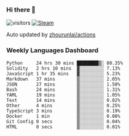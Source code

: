 ### Hi there 👋

![visitors](https://visitor-badge.glitch.me/badge?page_id=zhourunlai)
[![Steam](https://img.shields.io/badge/dynamic/json?label=Steam&query=%24.data.totalSubs&url=https%3A%2F%2Fapi.spencerwoo.com%2Fsubstats%2F%3Fsource%3DsteamGames%26queryKey%3D76561198285156854&suffix=%20Games&logo=steam&labelColor=134375&color=0b1a37&longCache=true)](http://steamcommunity.com/profiles/76561198285156854)

Auto updated by <a href="https://github.com/zhourunlai/zhourunlai/actions" target="_blank">zhourunlai/actions</a>

### Weekly Languages Dashboard

<!--PART:wakatime-->
```text
Python     24 hrs 30 mins ████████▒░ 80.35%
Solidity   2 hrs 10 mins  ▓░░░░░░░░░ 7.13%
JavaScript 1 hr 35 mins   ▓░░░░░░░░░ 5.23%
Markdown   37 mins        ▒░░░░░░░░░ 2.05%
JSON       27 mins        ▒░░░░░░░░░ 1.50%
Bash       24 mins        ▒░░░░░░░░░ 1.31%
YAML       19 mins        ▒░░░░░░░░░ 1.05%
Text       14 mins        ▒░░░░░░░░░ 0.82%
Other      4 mins         ▒░░░░░░░░░ 0.25%
TypeScript 3 mins         ▒░░░░░░░░░ 0.19%
Docker     1 min          ▒░░░░░░░░░ 0.08%
Git Config 0 secs         ▒░░░░░░░░░ 0.04%
HTML       0 secs         ▒░░░░░░░░░ 0.01%
```
<!--PART:wakatime-->
